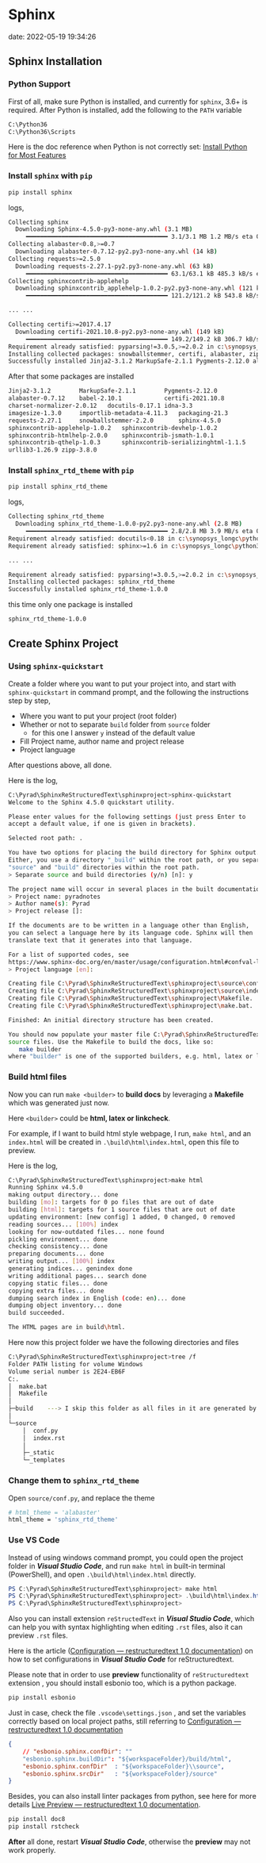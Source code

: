 # Sphinx

date: 2022-05-19 19:34:26


## Sphinx Installation

### Python Support

First of all, make sure Python is installed, and currently for `sphinx`, 3.6+ is required. After Python is installed, add the following to the `PATH` variable

```bash
C:\Python36
C:\Python36\Scripts
```

Here is the doc reference when Python is not correctly set: [Install Python for Most Features](https://docs.restructuredtext.net/articles/prerequisites.html#install-python-for-most-features)



### Install `sphinx` with `pip`

```sh
pip install sphinx
```

logs,

```bash
Collecting sphinx
  Downloading Sphinx-4.5.0-py3-none-any.whl (3.1 MB)
     ━━━━━━━━━━━━━━━━━━━━━━━━━━━━━━━━━━━━━━━━ 3.1/3.1 MB 1.2 MB/s eta 0:00:00
Collecting alabaster<0.8,>=0.7
  Downloading alabaster-0.7.12-py2.py3-none-any.whl (14 kB)
Collecting requests>=2.5.0
  Downloading requests-2.27.1-py2.py3-none-any.whl (63 kB)
     ━━━━━━━━━━━━━━━━━━━━━━━━━━━━━━━━━━━━━━━━ 63.1/63.1 kB 485.3 kB/s eta 0:00:00
Collecting sphinxcontrib-applehelp
  Downloading sphinxcontrib_applehelp-1.0.2-py2.py3-none-any.whl (121 kB)
     ━━━━━━━━━━━━━━━━━━━━━━━━━━━━━━━━━━━━━━━━ 121.2/121.2 kB 543.8 kB/s eta 0:00:00

... ...

Collecting certifi>=2017.4.17
  Downloading certifi-2021.10.8-py2.py3-none-any.whl (149 kB)
     ━━━━━━━━━━━━━━━━━━━━━━━━━━━━━━━━━━━━━━━━ 149.2/149.2 kB 306.7 kB/s eta 0:00:00
Requirement already satisfied: pyparsing!=3.0.5,>=2.0.2 in c:\synopsys_longc\python39\lib\site-packages (from packaging->sphinx) (2.4.7)
Installing collected packages: snowballstemmer, certifi, alabaster, zipp, urllib3, sphinxcontrib-serializinghtml, sphinxcontrib-qthelp, sphinxcontrib-jsmath, sphinxcontrib-htmlhelp, sphinxcontrib-devhelp, sphinxcontrib-applehelp, Pygments, packaging, MarkupSafe, imagesize, idna, docutils, charset-normalizer, babel, requests, Jinja2, importlib-metadata, sphinx
Successfully installed Jinja2-3.1.2 MarkupSafe-2.1.1 Pygments-2.12.0 alabaster-0.7.12 babel-2.10.1 certifi-2021.10.8 charset-normalizer-2.0.12 docutils-0.17.1 idna-3.3 imagesize-1.3.0 importlib-metadata-4.11.3 packaging-21.3 requests-2.27.1 snowballstemmer-2.2.0 sphinx-4.5.0 sphinxcontrib-applehelp-1.0.2 sphinxcontrib-devhelp-1.0.2 sphinxcontrib-htmlhelp-2.0.0 sphinxcontrib-jsmath-1.0.1 sphinxcontrib-qthelp-1.0.3 sphinxcontrib-serializinghtml-1.1.5 urllib3-1.26.9 zipp-3.8.0

```

After that some packages are installed

```sh
Jinja2-3.1.2		MarkupSafe-2.1.1		Pygments-2.12.0
alabaster-0.7.12	babel-2.10.1			certifi-2021.10.8 
charset-normalizer-2.0.12	docutils-0.17.1	idna-3.3 
imagesize-1.3.0		importlib-metadata-4.11.3	packaging-21.3 
requests-2.27.1		snowballstemmer-2.2.0		sphinx-4.5.0 
sphinxcontrib-applehelp-1.0.2	sphinxcontrib-devhelp-1.0.2
sphinxcontrib-htmlhelp-2.0.0	sphinxcontrib-jsmath-1.0.1
sphinxcontrib-qthelp-1.0.3		sphinxcontrib-serializinghtml-1.1.5 
urllib3-1.26.9 zipp-3.8.0
```



### Install `sphinx_rtd_theme` with `pip`

```sh
pip install sphinx_rtd_theme
```

logs,

```bash
Collecting sphinx_rtd_theme
  Downloading sphinx_rtd_theme-1.0.0-py2.py3-none-any.whl (2.8 MB)
     ━━━━━━━━━━━━━━━━━━━━━━━━━━━━━━━━━━━━━━━━ 2.8/2.8 MB 3.9 MB/s eta 0:00:00
Requirement already satisfied: docutils<0.18 in c:\synopsys_longc\python39\lib\site-packages (from sphinx_rtd_theme) (0.17.1)
Requirement already satisfied: sphinx>=1.6 in c:\synopsys_longc\python39\lib\site-packages (from sphinx_rtd_theme) (4.5.0)

... ...

Requirement already satisfied: pyparsing!=3.0.5,>=2.0.2 in c:\synopsys_longc\python39\lib\site-packages (from packaging->sphinx>=1.6->sphinx_rtd_theme) (2.4.7)
Installing collected packages: sphinx_rtd_theme
Successfully installed sphinx_rtd_theme-1.0.0
```

 this time only one package is installed

```bash
sphinx_rtd_theme-1.0.0
```



## Create Sphinx Project

### Using `sphinx-quickstart`

Create a folder where you want to put your project into, and start with `sphinx-quickstart` in command prompt, and the following the instructions step by step,

- Where you want to put your project (root folder)
- Whether or not to separate `build` folder from `source` folder
  - for this one I answer `y` instead of the default value
- Fill Project name, author name and project release
- Project language

After questions above, all done.

Here is the log,

```bash
C:\Pyrad\SphinxReStructuredText\sphinxproject>sphinx-quickstart
Welcome to the Sphinx 4.5.0 quickstart utility.

Please enter values for the following settings (just press Enter to
accept a default value, if one is given in brackets).

Selected root path: .

You have two options for placing the build directory for Sphinx output.
Either, you use a directory "_build" within the root path, or you separate
"source" and "build" directories within the root path.
> Separate source and build directories (y/n) [n]: y

The project name will occur in several places in the built documentation.
> Project name: pyradnotes
> Author name(s): Pyrad
> Project release []:

If the documents are to be written in a language other than English,
you can select a language here by its language code. Sphinx will then
translate text that it generates into that language.

For a list of supported codes, see
https://www.sphinx-doc.org/en/master/usage/configuration.html#confval-language.
> Project language [en]:

Creating file C:\Pyrad\SphinxReStructuredText\sphinxproject\source\conf.py.
Creating file C:\Pyrad\SphinxReStructuredText\sphinxproject\source\index.rst.
Creating file C:\Pyrad\SphinxReStructuredText\sphinxproject\Makefile.
Creating file C:\Pyrad\SphinxReStructuredText\sphinxproject\make.bat.

Finished: An initial directory structure has been created.

You should now populate your master file C:\Pyrad\SphinxReStructuredText\sphinxproject\source\index.rst and create other documentation
source files. Use the Makefile to build the docs, like so:
   make builder
where "builder" is one of the supported builders, e.g. html, latex or linkcheck.
```

### Build html files

Now you can run `make <builder>` to **build docs**  by leveraging a **Makefile** which was generated just now.

Here `<builder>` could be **html, latex or linkcheck**.

For example, if I want to build html style webpage, I run, `make html`, and an `index.html` will be created in `.\build\html\index.html`, open this file to preview.

Here is the log,

```bash
C:\Pyrad\SphinxReStructuredText\sphinxproject>make html
Running Sphinx v4.5.0
making output directory... done
building [mo]: targets for 0 po files that are out of date
building [html]: targets for 1 source files that are out of date
updating environment: [new config] 1 added, 0 changed, 0 removed
reading sources... [100%] index
looking for now-outdated files... none found
pickling environment... done
checking consistency... done
preparing documents... done
writing output... [100%] index
generating indices... genindex done
writing additional pages... search done
copying static files... done
copying extra files... done
dumping search index in English (code: en)... done
dumping object inventory... done
build succeeded.

The HTML pages are in build\html.
```



Here now this project folder we have the following directories and files

```bash
C:\Pyrad\SphinxReStructuredText\sphinxproject>tree /f
Folder PATH listing for volume Windows
Volume serial number is 2E24-EB6F
C:.
│  make.bat
│  Makefile
│
├─build    ---> I skip this folder as all files in it are generated by Makefile each time
│
└─source
    │  conf.py
    │  index.rst
    │
    ├─_static
    └─_templates
```



### Change them to `sphinx_rtd_theme`

Open `source/conf.py`, and replace the theme

```bash
# html_theme = 'alabaster'
html_theme = 'sphinx_rtd_theme'
```



### Use VS Code

Instead of using windows command prompt, you could open the project folder in ***Visual Studio Code***, and run `make html` in built-in terminal (PowerShell), and open `.\build\html\index.html` directly.

```powershell
PS C:\Pyrad\SphinxReStructuredText\sphinxproject> make html
PS C:\Pyrad\SphinxReStructuredText\sphinxproject> .\build\html\index.html
PS C:\Pyrad\SphinxReStructuredText\sphinxproject> 
```

Also you can install extension `reStructedText` in ***Visual Studio Code***, which can help you with syntax highlighting when editing `.rst` files, also it can preview `.rst` files.

 Here is the article ([Configuration — restructuredtext 1.0 documentation](https://docs.restructuredtext.net/articles/configuration.html)) on how to set configurations in ***Visual Studio Code*** for reStructuredtext.

Please note that in order to use **preview** functionality of `reStructuredtext` extension , you should install esbonio too, which is a python package.

```powershell
pip install esbonio 
```

Just in case, check the file `.vscode\settings.json` , and set the variables correctly based on local project paths, still referring to [Configuration — restructuredtext 1.0 documentation](https://docs.restructuredtext.net/articles/configuration.html)

```json
{
    // "esbonio.sphinx.confDir": ""
    "esbonio.sphinx.buildDir": "${workspaceFolder}/build/html",
    "esbonio.sphinx.confDir"  : "${workspaceFolder}\\source",
    "esbonio.sphinx.srcDir"   : "${workspaceFolder}/source"
}
```

Besides, you can also install linter packages from python, see here for more details [Live Preview — restructuredtext 1.0 documentation](https://docs.restructuredtext.net/articles/preview.html).

```powershell
pip install doc8
pip install rstcheck
```

**After** all done, restart ***Visual Studio Code***, otherwise the **preview** may not work properly.


